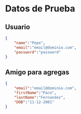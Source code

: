 # Datos de Prueba

## Usuario

```json
{
    "name":"Pepe",
    "email":"email@dominio.com",
    "password":"password"
}
```

## Amigo para agregas

```json
{
    "email":"email@dominio.com",
    "firstName":"Paco",
    "lastName":"Fernandez",
    "DOB":"11-12-2001"
}
```
